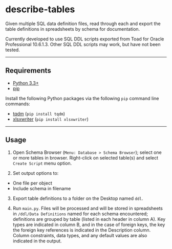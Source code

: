 # describe-tables

Given multiple SQL data definition files, read through each and export the table definitions in spreadsheets by schema for documentation.

Currently developed to use SQL DDL scripts exported from Toad for Oracle Professional 10.6.1.3. Other SQL DDL scripts may work, but have not been tested.


----
## Requirements

* [Python 3.3+](https://www.python.org/downloads/)
* [pip](https://pypi.python.org/pypi/pip)

Install the following Python packages via the following `pip` command line commands:

* [tqdm](https://github.com/tqdm/tqdm) (`pip install tqdm`)
* [xlsxwriter](https://pypi.python.org/pypi/XlsxWriter) (`pip install xlsxwriter`)


----
## Usage

1. Open Schema Browser (`Menu: Database > Schema Browser`); select one or more tables in browser. Right-click on selected table(s) and select `Create Script` menu option.

2. Set output options to:
  * One file per object
  * Include schema in filename

3. Export table definitions to a folder on the Desktop named `ddl`.

4. Run `main.py`. Files will be processed and will be stored in spreadsheets in `/ddl/Data Definitions` named for each schema encountered; definitions are grouped by table (listed in each header in column A). Key types are indicated in column B, and in the case of foreign keys, the key the foreign key references is indicated in the Description column. Column constraints, data types, and any default values are also indicated in the output.
